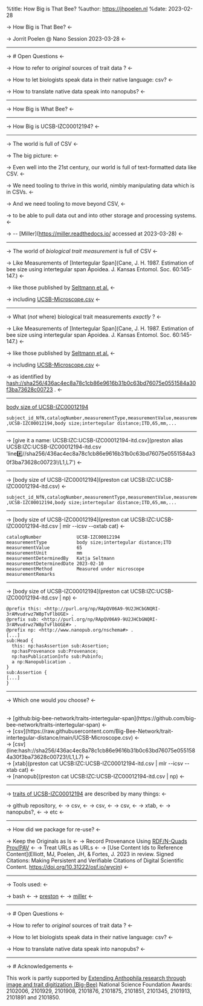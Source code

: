 %title: How Big is That Bee?
%author: https://jhpoelen.nl
%date: 2023-02-28

<!-- made to be used with https://github.com/visit1985/mdp , A command-line based markdown presentation tool. -->

-> How Big is That Bee? <-

-> Jorrit Poelen @ Nano Session 2023-03-28 <-

---------------------------------------------------
-> # Open Questions <-

-> How to refer to *original* sources of trait data ? <-

-> How to let biologists speak data in their native language: csv? <-

-> How to translate native data speak into nanopubs? <-


---------------------------------------------------

-> How Big is What Bee? <-

---------------------------------------------------

-> How Big is UCSB-IZC00012194? <-


---------------------------------------------------
-> The world is full of CSV <-

-> The big picture: <-

-> Even well into the 21st century, our world is full of text-formatted data like CSV. <-

-> We need tooling to thrive in this world, nimbly manipulating data which is in CSVs. <-

-> And we need tooling to move beyond CSV, <-

-> to be able to pull data out and into other storage and processing systems. <-

-> -- [Miller](https://miller.readthedocs.io/ accessed at 2023-03-28) <-

---------------------------------------------------

-> The world of *biological trait measurement* is full of CSV <-


-> Like Measurements of [Intertegular Span](Cane, J. H. 1987. Estimation of bee size using intertegular span Apoidea. J. Kansas Entomol. Soc. 60:145-147.) <-

-> like those published by [Seltmann et al.](https://github.com/Big-Bee-Network/trait-intertegular-distance) <-

-> including [UCSB-Microscope.csv](https://raw.githubusercontent.com/Big-Bee-Network/trait-intertegular-distance/main/UCSB-Microscope.csv) <-

---------------------------------------------------

-> What (*not* where) biological trait measurements *exactly* ? <-

-> Like Measurements of [Intertegular Span](Cane, J. H. 1987. Estimation of bee size using intertegular span Apoidea. J. Kansas Entomol. Soc. 60:145-147.) <-

-> like those published by [Seltmann et al.](https://github.com/Big-Bee-Network/trait-intertegular-distance) <-

-> including [UCSB-Microscope.csv](https://raw.githubusercontent.com/Big-Bee-Network/trait-intertegular-distance/main/UCSB-Microscope.csv) <-

-> as identified by [hash://sha256/436ac4ec8a78c1cb86e9616b31b0c63bd76075e0551584a30f3ba73628c00723](https://linker.bio/hash://sha256/436ac4ec8a78c1cb86e9616b31b0c63bd76075e0551584a30f3ba73628c00723) . <-

---------------------------------------------------

[body size of UCSB-IZC00012194](line:hash://sha256/436ac4ec8a78c1cb86e9616b31b0c63bd76075e0551584a30f3ba73628c00723!/L1,L7)

```
subject_id_NfN,catalogNumber,measurementType,measurementValue,measurementUnit,... 
,UCSB-IZC00012194,body size;intertegular distance;ITD,65,mm,...
```

---------------------------------------------------

-> [give it a name: UCSB:IZC:UCSB-IZC00012194-itd.csv](preston alias UCSB:IZC:UCSB-IZC00012194-itd.csv 'line:hash://sha256/436ac4ec8a78c1cb86e9616b31b0c63bd76075e0551584a30f3ba73628c00723!/L1,L7') <-



---------------------------------------------------

-> [body size of UCSB-IZC00012194](preston cat UCSB:IZC:UCSB-IZC00012194-itd.csv) <-

```
subject_id_NfN,catalogNumber,measurementType,measurementValue,measurementUnit,... 
,UCSB-IZC00012194,body size;intertegular distance;ITD,65,mm,...
```
---------------------------------------------------

-> [body size of UCSB-IZC00012194](preston cat UCSB:IZC:UCSB-IZC00012194-itd.csv | mlr --icsv --oxtab cat) <-

```
catalogNumber             UCSB-IZC00012194
measurementType           body size;intertegular distance;ITD
measurementValue          65
measurementUnit           mm
measurementDeterminedBy   Katja Seltmann
measurementDeterminedDate 2023-02-10
measurementMethod         Measured under microscope
measurementRemarks        
```

----------------------------------------------------

-> [body size of UCSB-IZC00012194](preston cat UCSB:IZC:UCSB-IZC00012194-itd.csv | np) <-

```
@prefix this: <http://purl.org/np/RApQV06A9-9U2JHCbGNQRI-3rAMvudrwz7W8pTvFlbUGE> . 
@prefix sub: <http://purl.org/np/RApQV06A9-9U2JHCbGNQRI-3rAMvudrwz7W8pTvFlbUGE#> . 
@prefix np: <http://www.nanopub.org/nschema#> . 
[...]
sub:Head {   
  this: np:hasAssertion sub:Assertion;     
  np:hasProvenance sub:Provenance;     
  np:hasPublicationInfo sub:Pubinfo;     
  a np:Nanopublication . 
}  
sub:Assertion {
[...]
}
```

--------------------------------------------------

-> Which one would *you* choose? <-

<br>
-> [github:big-bee-network/traits-intertegular-span](https://github.com/big-bee-network/traits-intertegular-span) <-
<br>
-> [csv](https://raw.githubusercontent.com/Big-Bee-Network/trait-intertegular-distance/main/UCSB-Microscope.csv) <-
<br>
-> [csv](line:hash://sha256/436ac4ec8a78c1cb86e9616b31b0c63bd76075e0551584a30f3ba73628c00723!/L1,L7) <-
<br>
-> [xtab](preston cat UCSB:IZC:UCSB-IZC00012194-itd.csv | mlr --icsv --xtab cat) <-
<br>
-> [nanopub](preston cat UCSB:IZC:UCSB-IZC00012194-itd.csv | np) <-

--------------------------------------------------

-> [traits of UCSB-IZC00012194](hash://sha256/96bfde1efa599e0e8e61de18b14d61dd308737f684950e4079c04e9bc0f33958) are described by many things: <-

-> github repository, <-
-> csv, <-
-> csv, <-
-> csv, <-
-> xtab, <-
-> nanopubs?, <-
-> etc <-

--------------------------------------------------

-> How did we package for re-use? <-

->  Keep the Originals as Is <-
->  Record Provenance Using [RDF/N-Quads Prov/PAV](https://preston.guoda.bio) <-
->  Treat URLs as URLs <-
->  [Use Content Ids to Reference Content](Elliott, MJ, Poelen, JH, & Fortes, J. 2023 in review. Signed Citations: Making Persistent and Verifiable Citations of Digital Scientific Content. https://doi.org/10.31222/osf.io/wycjn) <-


--------------------------------------------------

-> Tools used: <-

-> bash <-
-> [preston](https://preston.guoda.bio) <-
-> [miller](https://miller.readthedocs.io/) <-

--------------------------------------------------

-> # Open Questions <-

-> How to refer to *original* sources of trait data ? <-

-> How to let biologists speak data in their native language: csv? <-

-> How to translate native data speak into nanopubs? <-

--------------------------------------------------

-> # Acknowledgements <-

This work is partly supported by [Extending Anthophila research through image and trait digitization (Big-Bee)](https://big-bee.net) National Science Foundation Awards: 2102006, 2101929, 2101908, 2101876, 2101875, 2101851, 2101345, 2101913, 2101891 and 2101850.

